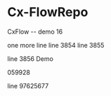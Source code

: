 # Cx-FlowRepo


CxFlow -- demo 16


one more line
line 3854
line 3855




line 3856
Demo



059928


line 97625677
